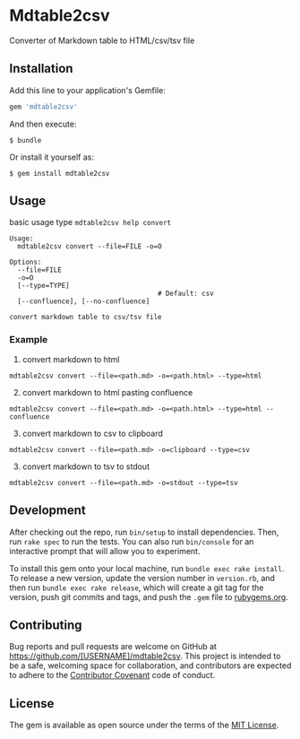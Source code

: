 # Mdtable2csv

Converter of Markdown table to HTML/csv/tsv file

## Installation

Add this line to your application's Gemfile:

```ruby
gem 'mdtable2csv'
```

And then execute:

    $ bundle

Or install it yourself as:

    $ gem install mdtable2csv

## Usage

basic usage
type `mdtable2csv help convert`

```
Usage:
  mdtable2csv convert --file=FILE -o=O

Options:
  --file=FILE
  -o=O
  [--type=TYPE]
                                     # Default: csv
  [--confluence], [--no-confluence]

convert markdown table to csv/tsv file
```

### Example

1. convert markdown to html

`mdtable2csv convert --file=<path.md> -o=<path.html> --type=html`

2. convert markdown to html pasting confluence 

`mdtable2csv convert --file=<path.md> -o=<path.html> --type=html --confluence`

3. convert markdown to csv to clipboard

`mdtable2csv convert --file=<path.md> -o=clipboard --type=csv`

3. convert markdown to tsv to stdout

`mdtable2csv convert --file=<path.md> -o=stdout --type=tsv`

## Development

After checking out the repo, run `bin/setup` to install dependencies. Then, run `rake spec` to run the tests. You can also run `bin/console` for an interactive prompt that will allow you to experiment.

To install this gem onto your local machine, run `bundle exec rake install`. To release a new version, update the version number in `version.rb`, and then run `bundle exec rake release`, which will create a git tag for the version, push git commits and tags, and push the `.gem` file to [rubygems.org](https://rubygems.org).

## Contributing

Bug reports and pull requests are welcome on GitHub at https://github.com/[USERNAME]/mdtable2csv. This project is intended to be a safe, welcoming space for collaboration, and contributors are expected to adhere to the [Contributor Covenant](http://contributor-covenant.org) code of conduct.


## License

The gem is available as open source under the terms of the [MIT License](http://opensource.org/licenses/MIT).

